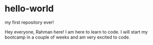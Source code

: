 # hello-world
my first repository ever!

Hey everyone, Rahman here! I am here to learn to code. I will start my bootcamp in a couple of weeks and am very excited to code. 
